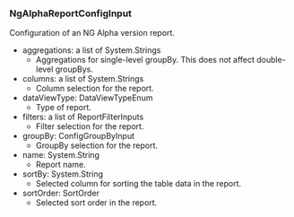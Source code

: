 ### NgAlphaReportConfigInput
Configuration of an NG Alpha version report.

- aggregations: a list of System.Strings
  - Aggregations for single-level groupBy. This does not affect double-level groupBys.
- columns: a list of System.Strings
  - Column selection for the report.
- dataViewType: DataViewTypeEnum
  - Type of report.
- filters: a list of ReportFilterInputs
  - Filter selection for the report.
- groupBy: ConfigGroupByInput
  - GroupBy selection for the report.
- name: System.String
  - Report name.
- sortBy: System.String
  - Selected column for sorting the table data in the report.
- sortOrder: SortOrder
  - Selected sort order in the report.

